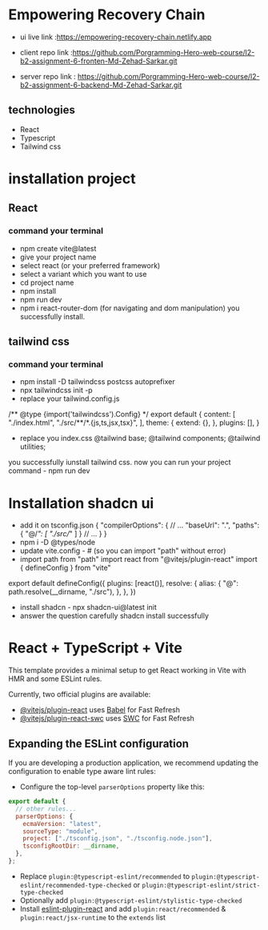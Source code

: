 # Empowering Recovery Chain

- ui live link :https://empowering-recovery-chain.netlify.app

- client repo link :https://github.com/Porgramming-Hero-web-course/l2-b2-assignment-6-fronten-Md-Zehad-Sarkar.git

- server repo link : https://github.com/Porgramming-Hero-web-course/l2-b2-assignment-6-backend-Md-Zehad-Sarkar.git

## technologies

- React
- Typescript
- Tailwind css

# installation project

## React

### command your terminal

- npm create vite@latest
- give your project name
- select react (or your preferred framework)
- select a variant which you want to use
- cd project name
- npm install
- npm run dev
- npm i react-router-dom (for navigating and dom manipulation)
  you successfully install.

## tailwind css

### command your terminal

- npm install -D tailwindcss postcss autoprefixer
- npx tailwindcss init -p
- replace your tailwind.config.js

/** @type {import('tailwindcss').Config} \*/
export default {
content: [
"./index.html",
"./src/**/\*.{js,ts,jsx,tsx}",
],
theme: {
extend: {},
},
plugins: [],
}

- replace you index.css
  @tailwind base;
  @tailwind components;
  @tailwind utilities;

you successfully iunstall tailwind css. now you can run your project command - npm run dev

# Installation shadcn ui

- add it on tsconfig.json
  {
  "compilerOptions": {
  // ...
  "baseUrl": ".",
  "paths": {
  "@/_": [
  "./src/_"
  ]
  }
  // ...
  }
  }
- npm i -D @types/node
- update vite.config - # (so you can import "path" without error)
- import path from "path"
  import react from "@vitejs/plugin-react"
  import { defineConfig } from "vite"

export default defineConfig({
plugins: [react()],
resolve: {
alias: {
"@": path.resolve(\_\_dirname, "./src"),
},
},
})

- install shadcn - npx shadcn-ui@latest init
- answer the question carefully
  shadcn install successfully

# React + TypeScript + Vite

This template provides a minimal setup to get React working in Vite with HMR and some ESLint rules.

Currently, two official plugins are available:

- [@vitejs/plugin-react](https://github.com/vitejs/vite-plugin-react/blob/main/packages/plugin-react/README.md) uses [Babel](https://babeljs.io/) for Fast Refresh
- [@vitejs/plugin-react-swc](https://github.com/vitejs/vite-plugin-react-swc) uses [SWC](https://swc.rs/) for Fast Refresh

## Expanding the ESLint configuration

If you are developing a production application, we recommend updating the configuration to enable type aware lint rules:

- Configure the top-level `parserOptions` property like this:

```js
export default {
  // other rules...
  parserOptions: {
    ecmaVersion: "latest",
    sourceType: "module",
    project: ["./tsconfig.json", "./tsconfig.node.json"],
    tsconfigRootDir: __dirname,
  },
};
```

- Replace `plugin:@typescript-eslint/recommended` to `plugin:@typescript-eslint/recommended-type-checked` or `plugin:@typescript-eslint/strict-type-checked`
- Optionally add `plugin:@typescript-eslint/stylistic-type-checked`
- Install [eslint-plugin-react](https://github.com/jsx-eslint/eslint-plugin-react) and add `plugin:react/recommended` & `plugin:react/jsx-runtime` to the `extends` list
